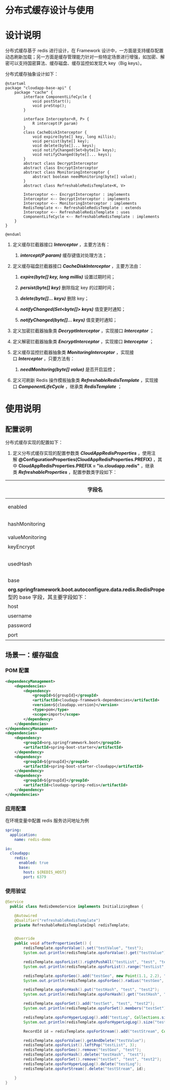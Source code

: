 # 分布式缓存设计与使用


# 设计说明

分布式缓存基于 redis 进行设计，在 Framework 设计中，一方面是支持缓存配置动态刷新加载；另一方面是缓存管理能力针对一些特定场景进行增强，如加密、解密可以支持国密算法、缓存磁盘、缓存监控如发现大 key（Big keys）。

分布式缓存抽象设计如下：

```plantuml
@startuml
package "cloudapp-base-api" {
    package "cache" {
        interface ComponentLifeCycle {
            void postStart();
            void preStop();
        }
        
        interface Interceptor<R, P> {
            R intercept(P param)
        }
        class CacheDiskInterceptor {
            void expire(byte[] key, long millis);
            void persist(byte[] key);
            void delete(byte[]... keys);
            void notifyChanged(Set<byte[]> keys);
            void notifyChanged(byte[]... keys);
        }
        abstract class DecryptInterceptor
        abstract class EncryptInterceptor
        abstract class MonitoringInterceptor {
            abstract boolean needMonitoring(byte[] value);
        }
        abstract class RefreshableRedisTemplate<K, V>
        
        Interceptor <-- EncryptInterceptor : implements
        Interceptor <-- DecryptInterceptor : implements
        Interceptor <-- MonitoringInterceptor : implements
        RedisTemplate <-- RefreshableRedisTemplate : extends
        Interceptor <-- RefreshableRedisTemplate : uses
        ComponentLifeCycle <-- RefreshableRedisTemplate : implements
    }
}

@enduml
```

1.  定义缓存拦截器接口 _**Interceptor**_ ，主要方法有：
    
    1.  _**intercept(P param)**_ 缓存键值对处理方法；
        
2.  定义缓存磁盘拦截器接口 _**CacheDiskInterceptor**_ ，主要方法由：
    
    1.  _**expire(byte\[\] key, long millis)**_ 设置过期时间；
        
    2.  _**persist(byte\[\] key)**_ 删除指定 key 的过期时间；
        
    3.  _**delete(byte\[\]... keys)**_ 删除 key；
        
    4.  _**notifyChanged(Set<byte\[\]> keys)**_ 值变更时通知；
        
    5.  _**notifyChanged(byte\[\]... keys)**_ 值变更时通知；     
        
3.  定义加密拦截器抽象类 _**DecryptInterceptor**_ ，实现接口 _**Interceptor**_ ；
    
4.  定义解密拦截器抽象类 _**EncryptInterceptor**_ ，实现接口 _**Interceptor**_ ；
    
5.  定义缓存监控拦截器抽象类 _**MonitoringInterceptor**_ ，实现接口 _**Interceptor**_ ，只要方法有：
    
    1.  _**needMonitoring(byte\[\] value)**_ 是否开启监控；
        
6.  定义可刷新 Redis 操作模板抽象类 _**RefreshableRedisTemplate**_ ，实现接口 _**ComponentLifeCycle**_ ，继承类 _**RedisTemplate**_ ；
    

# 使用说明

## 配置说明

分布式缓存实现的配置如下：

1.  定义分布式缓存实现的配置参数类 _**CloudAppRedisProperties**_ ，使用注解 **@ConfigurationProperties(CloudAppRedisProperties.PREFIX)** ，其中 **CloudAppRedisProperties.PREFIX = "io.cloudapp.redis"** ，继承类 _**RefreshableProperties**_ ，配置参数类字段如下：
    

|  **字段名**  |  **数据类型**  |  **默认值**  |  **备注**  |
| --- | --- | --- | --- |
|  enabled  |  boolean  |  \-  |  启用分布式缓存  |
|  hashMonitoring  |  boolean  |  false  |  是否监控哈希类型  |
|  valueMonitoring  |  boolean  |  false  |  是否监控 value  |
|  keyEncrypt  |  boolean  |  true  |  是否加密 key  |
|  usedHash  |  boolean  |  false  |  是否加密和解密哈希类型的 key 和 value  |
|  base  |  **org.springframework.boot.autoconfigure.data.redis.RedisProperties**  | \-  | \-  |
|  **org.springframework.boot.autoconfigure.data.redis.RedisProperties** 类型的 base 字段，其主要字段如下：  | \- | \- | \- |
|  host  |  String  |  \-  |  redis 访问地址  |
|  username  |  String  |  \-  |  redis 访问账号  |
|  password  |  String  |  \-  |  redis 访问密码  |
|  port  |  int  |  \-  |  redis 访问端口  |


## 场景一：缓存磁盘

### POM 配置

```xml
<dependencyManagement>
    <dependencies>
        <dependency>
            <groupId>${groupId}</groupId>
            <artifactId>cloudapp-framework-dependencies</artifactId>
            <version>${cloudapp.version}</version>
            <type>pom</type>
            <scope>import</scope>
        </dependency>
    </dependencies>
</dependencyManagement>
<dependencies>
    <dependency>
        <groupId>org.springframework.boot</groupId>
        <artifactId>spring-boot-starter</artifactId>
    </dependency>
    <dependency>
        <groupId>${groupId}</groupId>
        <artifactId>spring-boot-starter-cloudapp</artifactId>
    </dependency>
    <dependency>
        <groupId>${groupId}</groupId>
        <artifactId>cloudapp-spring-redis</artifactId>
    </dependency>  
</dependencies>
```

### 应用配置

在环境变量中配置 redis 服务访问地址为例

```yaml
spring:
  application:
    name: redis-demo

io:
  cloudapp:
    redis:
      enabled: true
      base:
        host: ${REDIS_HOST}
        port: 6379
```

### 使用验证

```java
@Service
  public class RedisDemoService implements InitializingBean {

    @Autowired
    @Qualifier("refreshableRedisTemplate")
    private RefreshableRedisTemplateImpl redisTemplate;


    @Override
    public void afterPropertiesSet() {
        redisTemplate.opsForValue().set("testValue", "test");
        System.out.println(redisTemplate.opsForValue().get("testValue"));

        redisTemplate.opsForList().rightPushAll("testList", "test", "test2", "test3");
        System.out.println(redisTemplate.opsForList().range("testList", 0, -1));

        redisTemplate.opsForGeo().add("testGeo", new Point(1.1, 2.2), "test");
        System.out.println(redisTemplate.opsForGeo().radius("testGeo", "test", 10));

        redisTemplate.opsForHash().put("testHash", "test", "test2");
        System.out.println(redisTemplate.opsForHash().get("testHash", "test"));

        redisTemplate.opsForSet().add("testSet", "test", "test2");
        System.out.println(redisTemplate.opsForSet().members("testSet"));

        redisTemplate.opsForHyperLogLog().add("testLog", Collections.singletonMap("test", "test2"));
        System.out.println(redisTemplate.opsForHyperLogLog().size("testLog"));

        RecordId id = redisTemplate.opsForStream().add("testStream", Collections.singletonMap("test", "test2"));

        redisTemplate.opsForValue().getAndDelete("testValue");
        redisTemplate.opsForList().leftPop("testList", 3);
        redisTemplate.opsForGeo().remove("testGeo", "test");
        redisTemplate.opsForHash().delete("testHash", "test");
        redisTemplate.opsForSet().remove("testSet", "test", "test2");
        redisTemplate.opsForHyperLogLog().delete("testLog");
        redisTemplate.opsForStream().delete("testStream", id);

    }
}
```
